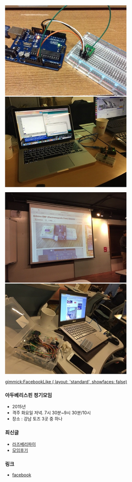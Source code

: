 ![대문01](doc/img/ardu01.jpg)
![대문02](doc/img/ardu02.jpg)

![대문03](doc/img/ardu03.jpg)
![대문04](doc/img/ardu04.jpg)

[gimmick:FacebookLike ( layout: 'standard', showfaces: false) ](http://arduberryspin.github.io)

### 아두베리스핀 정기모임
- 2015년
- 격주 화요일 저녁. 7시 30분~9시 30분/10시
- 장소 : 강남 토즈 3곳 중 하나

### 최신글
- [라즈베리파이](doc/part1/d04.md)
- [모임후기](doc/after.md)

### 링크
- [facebook ](https://www.facebook.com/groups/arduberryspin/)
